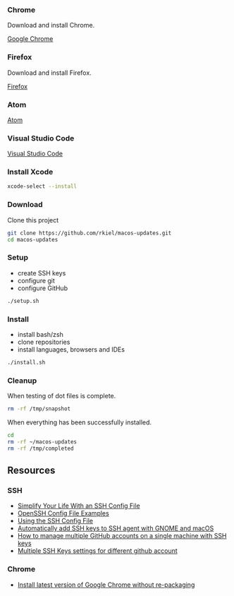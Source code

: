 ### Chrome

Download and install Chrome.

[Google Chrome](http://www.google.com/chrome/)

### Firefox

Download and install Firefox.

[Firefox](https://www.mozilla.org/en-US/firefox/)

### Atom

[Atom](https://atom.io/)

### Visual Studio Code

[Visual Studio Code](https://code.visualstudio.com/)

### Install Xcode

```bash
xcode-select --install
```

### Download

Clone this project

```bash
git clone https://github.com/rkiel/macos-updates.git
cd macos-updates
```

### Setup

* create SSH keys
* configure git
* configure GitHub

```bash
./setup.sh
```

### Install

* install bash/zsh
* clone repositories
* install languages, browsers and IDEs

```bash
./install.sh
```

### Cleanup


When testing of dot files is complete.

```bash
rm -rf /tmp/snapshot
```

When everything has been successfully installed.

```bash
cd
rm -rf ~/macos-updates
rm -rf /tmp/completed
```

## Resources

### SSH

- [Simplify Your Life With an SSH Config File](https://nerderati.com/2011/03/17/simplify-your-life-with-an-ssh-config-file/)
- [OpenSSH Config File Examples](https://www.cyberciti.biz/faq/create-ssh-config-file-on-linux-unix/)
- [Using the SSH Config File](https://linuxize.com/post/using-the-ssh-config-file/)
- [Automatically add SSH keys to SSH agent with GNOME and macOS](https://www.michelebologna.net/2018/automatically-add-ssh-keys-to-ssh-agent-running-in-gnome-and-macos/)
- [How to manage multiple GitHub accounts on a single machine with SSH keys](https://www.freecodecamp.org/news/manage-multiple-github-accounts-the-ssh-way-2dadc30ccaca/)
- [Multiple SSH Keys settings for different github account](https://gist.github.com/jexchan/2351996)

### Chrome

- [Install latest version of Google Chrome without re-packaging](https://www.jamf.com/jamf-nation/discussions/20894/install-latest-version-of-google-chrome-without-re-packaging)
